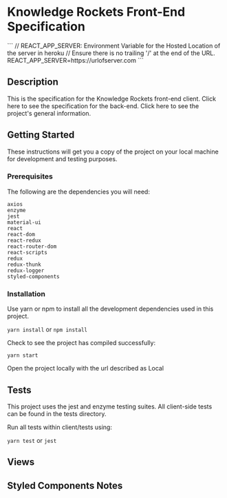 <h1>Knowledge Rockets Front-End Specification</h1>
```
// REACT_APP_SERVER: Environment Variable for the Hosted Location of the server in heroku
// Ensure there is no trailing '/' at the end of the URL.
REACT_APP_SERVER=https://urlofserver.com
```
<h2>Description</h2>

<p>This is the specification for the Knowledge Rockets front-end client. Click here to see the specification for the back-end. Click here to see the project's general information.</p>

<h2>Getting Started</h2>
<p>These instructions will get you a copy of the project on your local machine for development and testing purposes.</p>

<h3>Prerequisites</h3>
<p>The following are the dependencies you will need: </p>

```
axios
enzyme
jest
material-ui
react
react-dom
react-redux
react-router-dom
react-scripts
redux
redux-thunk
redux-logger
styled-components
```

<h3>Installation</h3>
<p>Use yarn or npm to install all the development dependencies used in this project.</p>

`yarn install` or `npm install`

<p>Check to see the project has compiled successfully:</p>

`yarn start`

<p>Open the project locally with the url described as Local</p>

<h2>Tests</h2>
<p>This project uses the jest and enzyme testing suites. All client-side tests can be found in the tests directory.</p>

<p>Run all tests within client/tests using: </p>

`yarn test` or `jest`

<h2>Views</h2>

<h2>Styled Components Notes</h2>
